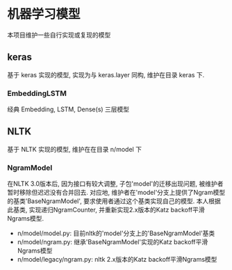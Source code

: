 # 机器学习模型

本项目维护一些自行实现或复现的模型

## keras

基于 keras 实现的模型, 实现为与 keras.layer 同构, 维护在目录 keras 下.

### EmbeddingLSTM

经典 Embedding, LSTM, Dense(s) 三层模型


## NLTK

基于 NLTK 实现的模型, 维护在在目录 n/model 下

### NgramModel

在NLTK 3.0版本后, 因为接口有较大调整, 子包'model'的迁移出现问题, 被维护者暂时移除但迟迟没有合并回去. 对应地, 维护者在'model'分支上提供了Ngram模型的基类'BaseNgramModel', 要求使用者通过这个基类实现自己的模型. 本人根据此基类, 实现递归NgramCounter, 并重新实现2.x版本的Katz backoff平滑Ngrams模型.

- n/model/model.py: 目前nltk的'model'分支上的'BaseNgramModel'基类
- n/model/ngram.py: 继承'BaseNgramModel'实现的Katz backoff平滑Ngrams模型
- n/model/legacy/ngram.py: nltk 2.x版本的Katz backoff平滑Ngrams模型
